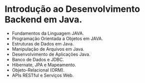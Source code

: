 # Introdução ao Desenvolvimento Backend em Java.
- Fundamentos da Linguagem JAVA. 
- Programação Orientada a Objetos em JAVA. 
- Estruturas de Dados em Java. 
- Manipulação de Arquivos em Java.
- Desenvolvimento de Aplicações Java. 
- Banco de Dados e JDBC. 
- Hibernate, JPA e Mapeamento.
- Objeto-Relacional (ORM). 
- APIs RESTful e Serviços Web.